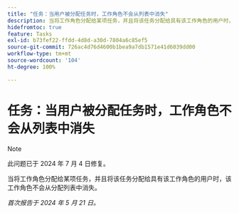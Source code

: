 ```yaml
---
title: "任务：当用户被分配任务时，工作角色不会从列表中消失"
description: 当将工作角色分配给某项任务，并且将该任务分配给具有该工作角色的用户时，该工作角色不会从分配列表中消失。
hidefromtoc: true
feature: Tasks
exl-id: b73fef22-ffdd-4d8d-a30d-7804a6c85ef5
source-git-commit: 726ac4d76d4600b1bea9a7db1571e41d6039dd00
workflow-type: tm+mt
source-wordcount: '104'
ht-degree: 100%

---
```


# 任务：当用户被分配任务时，工作角色不会从列表中消失

>[!NOTE]
>
>此问题已于 2024 年 7 月 4 日修复。

当将工作角色分配给某项任务，并且将该任务分配给具有该工作角色的用户时，该工作角色不会从分配列表中消失。

_首次报告于 2024 年 5 月 21 日。_
